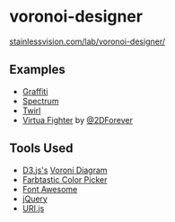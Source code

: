 voronoi-designer
================

[stainlessvision.com/lab/voronoi-designer/](stainlessvision.com/lab/voronoi-designer/)

Examples
--------

* [Graffiti](http://www.stainlessvision.com/lab/voronoi-designer/?c=%23574c4c&c=%23db1a2a&c=%23dbb71a&c=%23db1a90&c=%23db571a&c=%23db781a&c=%23db421a&c=%23db1a68&c=%23db951a&c=%23000000&v=x349y545c0&v=x911y448c0&v=x526y48c0&v=x108y373c0&v=x1066y168c0&v=x674y699c0&v=x471y349c1&v=x905y353c2&v=x286y405c3&v=x635y239c4&v=x805y410c5&v=x528y402c6&v=x369y252c7&v=x768y209c8&v=x687y108c0&v=x394y222c0&v=x181y244c0&v=x510y368c9&v=x617y309c9&v=x776y310c9)
* [Spectrum](http://www.stainlessvision.com/lab/voronoi-designer/?c=%23ff1a1a&c=%23ff4f1a&c=%23ff871a&c=%23ffc21a&c=%23fbff1a&c=%23a3ff1a&c=%2341ff1a&c=%231aff4c&c=%231affa2&c=%231afff3&c=%231ac2ff&c=%231a59ff&c=%231a21ff&c=%23601aff&c=%23d31aff&c=%23ff1ad5&c=%23ff1a95&c=%23ff1a52&c=%23ff221a&c=%23ff721a&c=%23ffd31a&c=%23c0ff1a&c=%2353ff1a&v=x647y314c0&v=x661y329c1&v=x640y350c2&v=x611y334c3&v=x611y293c4&v=x656y273c5&v=x699y302c6&v=x706y359c7&v=x656y403c8&v=x562y385c9&v=x537y252c10&v=x640y188c11&v=x765y227c12&v=x803y370c13&v=x711y510c14&v=x489y494c15&v=x363y281c16&v=x482y61c17&v=x853y43c18&v=x1021y439c19&v=x784y747c20&v=x235y596c21&v=x193y33c22)
* [Twirl](http://www.stainlessvision.com/lab/voronoi-designer/?c=%2364165b&c=%236e1764&c=%235b1553&c=%23000000&c=%23b41da2&c=%23721767&c=%237b196f&c=%239b1c8c&c=%2352144a&c=%234e1347&c=%23601557&v=x109y110c0&v=x342y116c1&v=x667y54c2&v=x874y116c3&v=x1067y115c3&v=x1040y335c3&v=x873y346c3&v=x624y340c3&v=x371y360c4&v=x115y349c3&v=x112y549c3&v=x373y546c3&v=x652y551c3&v=x872y549c3&v=x1061y556c3&v=x53y214c0&v=x168y236c5&v=x247y347c6&v=x336y396c7&v=x444y450c7&v=x533y310c6&v=x324y167c6&v=x622y206c3&v=x559y102c3&v=x733y155c3&v=x570y145c3&v=x388y131c5&v=x228y86c1&v=x303y82c3&v=x294y133c3&v=x286y233c3&v=x347y215c6&v=x267y334c7&v=x329y317c3&v=x395y301c3&v=x473y298c7&v=x496y188c6&v=x427y114c1&v=x371y221c7&v=x436y271c3&v=x403y200c3&v=x363y205c3&v=x451y19c3&v=x498y86c3&v=x377y36c3&v=x234y4c0&v=x761y95c8&v=x831y12c9&v=x602y7c10)
* [Virtua Fighter](http://www.stainlessvision.com/lab/voronoi-designer/?c=%23c4c4c4&c=%23000000&c=%23NaNNaNNaN&v=x733y224c0&v=x465y250c1&v=x565y498c0&v=x940y392c1&v=x457y608c1&v=x683y608c0&v=x561y626c0&v=x515y493c0&v=x634y488c0&v=x729y191c0&v=x868y743c0&v=x923y391c0&v=x692y265c0&v=x594y275c0&v=x723y294c0&v=x836y118c0&v=x687y86c0&v=x554y247c0&v=x585y294c0&v=x593y407c1&v=x701y480c0&v=x419y446c1&v=x556y298c0&v=x699y297c0&v=x699y308c0&v=x659y454c0&v=x599y414c1&v=x537y362c1&v=x504y275c0&v=x506y171c0&v=x496y167c1&v=x458y145c1&v=x431y67c1&v=x539y620c0&v=x499y655c1&v=x555y687c0&v=x637y662c0&v=x950y504c0&v=x909y453c0&v=x900y343c0&v=x914y298c0&v=x914y237c0&v=x919y120c0&v=x824y73c0&v=x729y43c0&v=x666y42c0&v=x489y17c1&v=x526y381c0&v=x578y215c0&v=x559y139c0&v=x685y120c0&v=x651y41c0&v=x766y233c0&v=x747y420c0&v=x725y509c0&v=x743y643c0&v=x873y712c0&v=x420y425c1&v=x440y317c1&v=x709y349c0&v=x558y649c0&v=x628y629c0&v=x713y633c0&v=x541y804c1&v=x531y802c2&v=x1018y792c2&v=x495y537c0&v=x521y595c0&v=x488y319c0&v=x487y255c0&v=x501y151c0&v=x703y759c0&v=x634y760c0&v=x837y794c0&v=x931y631c1&v=x932y569c1&v=x846y529c0&v=x816y581c0&v=x874y579c1&v=x818y640c0&v=x701y529c0&v=x598y547c0&v=x847y456c0&v=x822y398c0&v=x860y337c0&v=x803y334c0&v=x810y296c0&v=x873y263c0&v=x843y182c0&v=x656y352c1&v=x680y396c0&v=x554y430c0&v=x649y434c0&v=x598y329c1&v=x657y259c0&v=x649y166c0&v=x588y160c0&v=x779y111c0&v=x603y95c0&v=x464y552c0&v=x485y545c0&v=x502y562c0&v=x510y568c0&v=x526y547c0&v=x529y529c0&v=x541y563c0&v=x530y576c0&v=x513y586c0&v=x399y503c1&v=x399y587c1&v=x493y551c1&v=x531y551c1&v=x541y526c1&v=x641y471c1&v=x566y586c0&v=x601y628c0&v=x603y661c0&v=x551y718c0&v=x537y674c0&v=x532y650c0&v=x483y626c0&v=x482y626c1&v=x482y629c1&v=x532y715c1&v=x567y796c1&v=x571y787c0&v=x533y641c1&v=x558y647c1&v=x603y635c1&v=x617y642c1&v=x545y705c1&v=x666y816c1&v=x707y772c1&v=x789y773c1&v=x787y744c1&v=x836y694c1&v=x879y600c1&v=x914y539c1&v=x973y527c1&v=x524y366c0&v=x569y331c1&v=x705y523c1&v=x503y167c1&v=x563y145c1&v=x642y153c1&v=x705y159c1&v=x757y221c1&v=x823y270c1&v=x868y334c1&v=x903y354c1&v=x875y430c1&v=x904y396c1&v=x851y199c1&v=x936y163c1&v=x893y279c1&v=x924y245c1&v=x918y301c1&v=x775y721c0&v=x825y684c0&v=x857y596c0&v=x924y523c0&v=x902y539c1&v=x532y142c1&v=x542y57c1&v=x636y0c0&v=x535y51c0&v=x841y169c1&v=x916y112c1&v=x848y133c1&v=x824y68c1&v=x752y72c1&v=x681y116c1&v=x724y26c1&v=x664y35c1&v=x647y32c1&v=x947y487c1&v=x942y443c1&v=x934y383c0&v=x536y365c0&v=x586y372c0&v=x953y698c1&v=x925y631c1&v=x961y496c0&v=x987y513c1) by [@2DForever](http://twitter.com/2DForever)

Tools Used
----------

* [D3.js's](http://d3js.org/) [Voroni Diagram](http://mbostock.github.com/d3/ex/voronoi.html)
* [Farbtastic Color Picker](http://acko.net/blog/farbtastic-jquery-color-picker-plug-in/)
* [Font Awesome](http://fortawesome.github.com/Font-Awesome/)
* [jQuery](http://jquery.com/)
* [URI.js](http://medialize.github.com/URI.js/)
